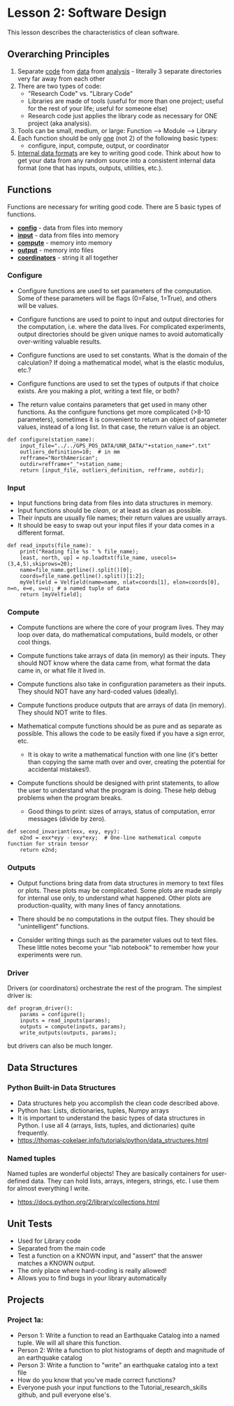 # Lesson 2: Software Design

This lesson describes the characteristics of clean software. 

## Overarching Principles
1. Separate <ins>code</ins> from <ins>data</ins> from <ins>analysis</ins> - literally 3 separate directories very far away from each other
2. There are two types of code:
    * "Research Code" vs. "Library Code"
    * Libraries are made of tools (useful for more than one project; useful for the rest of your life; useful for someone else)
    * Research code just applies the library code as necessary for ONE project (aka analysis).
3. Tools can be small, medium, or large:  Function --> Module --> Library 
4. Each function should be only <ins>one</ins> (not 2) of the following basic types: 
    * configure, input, compute, output, or coordinator 
5. <ins>Internal data formats</ins> are key to writing good code.  Think about how to get your data from any random source into a consistent internal data format (one that has inputs, outputs, utilities, etc.). 

## Functions
Functions are necessary for writing good code.  There are 5 basic types of functions. 
* <ins>**config**</ins> - data from files into memory 
* <ins>**input**</ins> - data from files into memory
* <ins>**compute**</ins> - memory into memory 
* <ins>**output**</ins> - memory into files 
* <ins>**coordinators**</ins> - string it all together


### Configure
* Configure functions are used to set parameters of the computation. Some of these parameters will be flags (0=False, 1=True), and others will be values. 

* Configure functions are used to point to input and output directories for the computation, i.e. where the data lives. For complicated experiments, output directories should be given unique names to avoid automatically over-writing valuable results. 

* Configure functions are used to set constants.  What is the domain of the calculation? If doing a mathematical model, what is the elastic modulus, etc.? 

* Configure functions are used to set the types of outputs if that choice exists. Are you making a plot, writing a text file, or both?  

* The return value contains parameters that get used in many other functions. As the configure functions get more complicated (>8-10 parameters), sometimes it is convenient to return an object of parameter values, instead of a long list. In that case, the return value is an object. 
```
def configure(station_name):	
	input_file="../../GPS_POS_DATA/UNR_DATA/"+station_name+".txt"
	outliers_definition=10;  # in mm 
	refframe="NorthAmerican";
	outdir=refframe+"_"+station_name;
	return [input_file, outliers_definition, refframe, outdir];
```


### Input
* Input functions bring data from files into data structures in memory.  
* Input functions should be *clean*, or at least as clean as possible.  
* Their inputs are usually file names; their return values are usually arrays. 
* It should be easy to swap out your input files if your data comes in a different format. 
```
def read_inputs(file_name):	
    print("Reading file %s " % file_name);
    [east, north, up] = np.loadtxt(file_name, usecols=(3,4,5),skiprows=20);
    name=file_name.getline().split()[0];
    coords=file_name.getline().split()[1:2];
    myVelfield = Velfield(name=name, nlat=coords[1], elon=coords[0], n=n, e=e, u=u); # a named tuple of data
    return [myVelfield];
```




### Compute
* Compute functions are where the core of your program lives. They may loop over data, do mathematical computations, build models, or other cool things.  

* Compute functions take arrays of data (in memory) as their inputs. They should NOT know where the data came from, what format the data came in, or what file it lived in.  

* Compute functions also take in configuration parameters as their inputs. They should NOT have any hard-coded values (ideally). 

* Compute functions produce outputs that are arrays of data (in memory). They should NOT write to files. 

* Mathematical compute functions should be as pure and as separate as possible.  This allows the code to be easily fixed if you have a sign error, etc. 
  * It is okay to write a mathematical function with one line (it's better than copying the same math over and over, creating the potential for accidental mistakes!).  

* Compute functions should be designed with print statements, to allow the user to understand what the program is doing. These help debug problems when the program breaks. 
  * Good things to print: sizes of arrays, status of computation, error messages (divide by zero). 
```
def second_invariant(exx, exy, eyy):
	e2nd = exx*eyy - exy*exy;  # One-line mathematical compute function for strain tensor 
	return e2nd;
```



### Outputs
* Output functions bring data from data structures in memory to text files or plots. These plots may be complicated. Some plots are made simply for internal use only, to understand what happened. Other plots are production-quality, with many lines of fancy annotations. 

* There should be no computations in the output files.  They should be "unintelligent" functions. 

* Consider writing things such as the parameter values out to text files. These little notes become your "lab notebook" to remember how your experiments were run. 


### Driver

Drivers (or coordinators) orchestrate the rest of the program.  The simplest driver is: 
```
def program_driver():
	params = configure();
	inputs = read_inputs(params);
	outputs = compute(inputs, params);
	write_outputs(outputs, params);
```
but drivers can also be much longer. 


## Data Structures
### Python Built-in Data Structures
* Data structures help you accomplish the clean code described above. 
* Python has: Lists, dictionaries, tuples, Numpy arrays
* It is important to understand the basic types of data structures in Python.  I use all 4 (arrays, lists, tuples, and dictionaries) quite frequently. 
* https://thomas-cokelaer.info/tutorials/python/data_structures.html

### Named tuples
Named tuples are wonderful objects!  They are basically containers for user-defined data. They can hold lists, arrays, integers, strings, etc.  I use them for almost everything I write.  
* https://docs.python.org/2/library/collections.html

## Unit Tests
* Used for Library code
* Separated from the main code
* Test a function on a KNOWN input, and "assert" that the answer matches a KNOWN output.
* The only place where hard-coding is really allowed!
* Allows you to find bugs in your library automatically 

## Projects

### Project 1a: 
* Person 1: Write a function to read an Earthquake Catalog into a named tuple. We will all share this function.
* Person 2: Write a function to plot histograms of depth and magnitude of an earthquake catalog
* Person 3: Write a function to "write" an earthquake catalog into a text file   
* How do you know that you've made correct functions? 
* Everyone push your input functions to the Tutorial_research_skills github, and pull everyone else's. 
